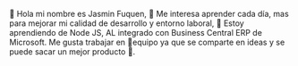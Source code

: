 👋 Hola mi nombre es Jasmin Fuquen, 👀 Me interesa aprender cada día, mas para mejorar mi calidad de desarrollo y entorno laboral, 🌱 Estoy aprendiendo de Node JS, AL integrado con Business Central ERP de Microsoft.
Me gusta trabajar en 🤝equipo ya que se comparte en ideas y se puede sacar un mejor producto 🤩.
